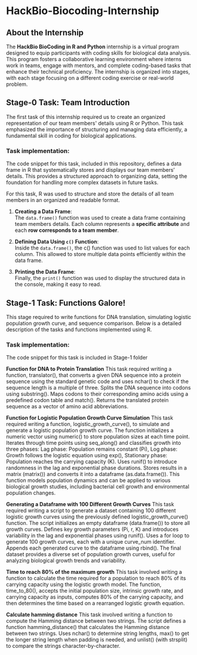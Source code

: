 # HackBio-Biocoding-Internship
## **About the Internship**  
The **HackBio BioCoding in R and Python** internship is a virtual program designed to equip participants with coding skills for biological data analysis. This program fosters a collaborative learning environment where interns work in teams, engage with mentors, and complete coding-based tasks that enhance their technical proficiency. The internship is organized into stages, with each stage focusing on a different coding exercise or real-world problem.

## **Stage-0 Task: Team Introduction**
The first task of this internship required us to create an organized representation of our team members' details using R or Python. This task emphasized the importance of structuring and managing data efficiently, a fundamental skill in coding for biological applications.

### **Task implementation:**
The code snippet for this task, included in this repository, defines a data frame in R that systematically stores and displays our team members’ details. This provides a structured approach to organizing data, setting the foundation for handling more complex datasets in future tasks.

For this task, R was used to structure and store the details of all team members in an organized and readable format.  

1. **Creating a Data Frame**:  
   The `data.frame()` function was used to create a data frame containing team members details. Each column represents a **specific attribute** and each **row corresponds to a team member**.  

2. **Defining Data Using `c()` Function**:  
   Inside the `data.frame()`, the c() function was used to list values for each column. This allowed to store multiple data points efficiently within the data frame.  

3. **Printing the Data Frame**:  
   Finally, the `print()` function was used to display the structured data in the console, making it easy to read.  

## **Stage-1 Task: Functions Galore!**
This stage required to write functions for DNA translation, simulating logistic population growth curve, and sequence comparison. Below is a detailed description of the tasks and functions implemented using R.

### **Task implementation:**
The code snippet for this task is included in Stage-1 folder

**Function for DNA to Protein Translation** 
This task required writing a function, translator(), that converts a given DNA sequence into a protein sequence using the standard genetic code and uses nchar() to check if
the sequence length is a multiple of three. Splits the DNA sequence into codons using substring(). Maps codons to their corresponding amino acids using a predefined codon
table and match(). Returns the translated protein sequence as a vector of amino acid abbreviations.

**Function for Logistic Population Growth Curve Simulation**
This task required writing a function, logistic_growth_curve(), to simulate and generate a logistic population growth curve. The function initializes a numeric vector using
numeric() to store population sizes at each time point. Iterates through time points using seq_along() and classifies growth into three phases: Lag phase: Population remains
constant (Pi), Log phase: Growth follows the logistic equation using exp(), Stationary phase: Population reaches the carrying capacity (K). Uses runif() to introduce
randomness in the lag and exponential phase durations. Stores results in a matrix (matrix()) and converts it into a dataframe (as.data.frame()). This function models
population dynamics and can be applied to various biological growth studies, including bacterial cell growth and environmental population changes.

**Generating a Dataframe with 100 Different Growth Curves**
This task required writing a script to generate a dataset containing 100 different logistic growth curves using the previously defined logistic_growth_curve() function. The
script initializes an empty dataframe (data.frame()) to store all growth curves. Defines key growth parameters (Pi, r, K) and introduces variability in the lag and
exponential phases using runif(). Uses a for loop to generate 100 growth curves, each with a unique curve_num identifier. Appends each generated curve to the dataframe using
rbind(). The final dataset provides a diverse set of population growth curves, useful for analyzing biological growth trends and variability.

**Time to reach 80% of the maximum growth**
This task involved writing a function to calculate the time required for a population to reach 80% of its carrying capacity using the logistic growth model. The function,
time_to_80(), accepts the initial population size, intrinsic growth rate, and carrying capacity as inputs, computes 80% of the carrying capacity, and then determines the
time based on a rearranged logistic growth equation. 

**Calculate hamming distance**
This task involved writing a function to compute the Hamming distance between two strings. The script defines a function hamming_distance() that calculates the Hamming
distance between two strings. Uses nchar() to determine string lengths, max() to get the longer string length when padding is needed, and unlist() (with strsplit) to compare
the strings character-by-character.
